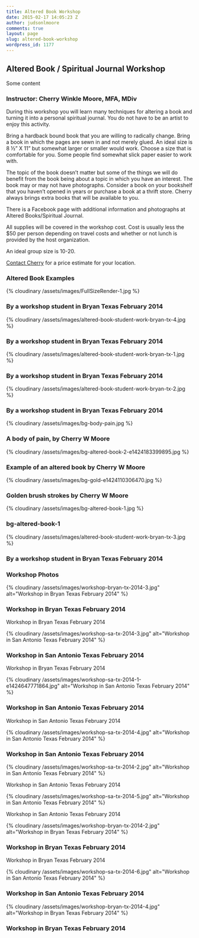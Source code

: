 ```yaml
---
title: Altered Book Workshop
date: 2015-02-17 14:05:23 Z
author: judsonlmoore
comments: true
layout: page
slug: altered-book-workshop
wordpress_id: 1177
---
```


## Altered Book / Spiritual Journal Workshop

Some content

### Instructor: Cherry Winkle Moore, MFA, MDiv

During this workshop you will learn many techniques for altering a book and turning it into a personal spiritual journal. You do not have to be an artist to enjoy this activity.

Bring a hardback bound book that you are willing to radically change. Bring a book in which the pages are sewn in and not merely glued. An ideal size is 8 ½” X 11” but somewhat larger or smaller would work. Choose a size that is comfortable for you. Some people find somewhat slick paper easier to work with.

The topic of the book doesn’t matter but some of the things we will do benefit from the book being about a topic in which you have an interest. The book may or may not have photographs. Consider a book on your bookshelf that you haven’t opened in years or purchase a book at a thrift store. Cherry always brings extra books that will be available to you.

There is a Facebook page with additional information and photographs at Altered Books/Spiritual Journal.

All supplies will be covered in the workshop cost. Cost is usually less the $50 per person depending on travel costs and whether or not lunch is provided by the host organization.

An ideal group size is 10-20.

[Contact Cherry](https://www.cherrywinklemoore.com/contact/) for a price estimate for your location.

### Altered Book Examples

{% cloudinary /assets/images/FullSizeRender-1.jpg %}
<h3>By a workshop student in Bryan Texas February 2014</h3>

{% cloudinary /assets/images/altered-book-student-work-bryan-tx-4.jpg %}
<h3>By a workshop student in Bryan Texas February 2014</h3>

{% cloudinary /assets/images/altered-book-student-work-bryan-tx-1.jpg %}
<h3>By a workshop student in Bryan Texas February 2014</h3>

{% cloudinary /assets/images/altered-book-student-work-bryan-tx-2.jpg %}
<h3>By a workshop student in Bryan Texas February 2014</h3>

{% cloudinary /assets/images/bg-body-pain.jpg %}
<h3>A body of pain, by Cherry W Moore</h3>

{% cloudinary /assets/images/bg-altered-book-2-e1424183399895.jpg %}
<h3>Example of an altered book by Cherry W Moore</h3>

{% cloudinary /assets/images/bg-gold-e1424110306470.jpg %}
<h3>Golden brush strokes by Cherry W Moore</h3>

{% cloudinary /assets/images/bg-altered-book-1.jpg %}
<h3>bg-altered-book-1</h3>

{% cloudinary /assets/images/altered-book-student-work-bryan-tx-3.jpg %}
<h3>By a workshop student in Bryan Texas February 2014</h3>

### Workshop Photos

{% cloudinary /assets/images/workshop-bryan-tx-2014-3.jpg" alt="Workshop in Bryan Texas February 2014" %}
<h3>Workshop in Bryan Texas February 2014</h3>
<p>Workshop in Bryan Texas February 2014</p>

{% cloudinary /assets/images/workshop-sa-tx-2014-3.jpg" alt="Workshop in San Antonio Texas February 2014" %}
<h3>Workshop in San Antonio Texas February 2014</h3>
<p>Workshop in Bryan Texas February 2014</p>

{% cloudinary /assets/images/workshop-sa-tx-2014-1-e1424647771864.jpg" alt="Workshop in San Antonio Texas February 2014" %}
<h3>Workshop in San Antonio Texas February 2014</h3>
<p>Workshop in San Antonio Texas February 2014</p>

{% cloudinary /assets/images/workshop-sa-tx-2014-4.jpg" alt="Workshop in San Antonio Texas February 2014" %}
<h3>Workshop in San Antonio Texas February 2014</h3>

{% cloudinary /assets/images/workshop-sa-tx-2014-2.jpg" alt="Workshop in San Antonio Texas February 2014" %}
<p>Workshop in San Antonio Texas February 2014</p>

{% cloudinary /assets/images/workshop-sa-tx-2014-5.jpg" alt="Workshop in San Antonio Texas February 2014" %}
<p>Workshop in San Antonio Texas February 2014</p>

{% cloudinary /assets/images/workshop-bryan-tx-2014-2.jpg" alt="Workshop in Bryan Texas February 2014" %}
<h3>Workshop in Bryan Texas February 2014</h3>
<p>Workshop in Bryan Texas February 2014</p>

{% cloudinary /assets/images/workshop-sa-tx-2014-6.jpg" alt="Workshop in San Antonio Texas February 2014" %}
<h3>Workshop in San Antonio Texas February 2014</h3>

{% cloudinary /assets/images/workshop-bryan-tx-2014-4.jpg" alt="Workshop in Bryan Texas February 2014" %}
<h3>Workshop in Bryan Texas February 2014</h3>
